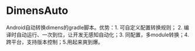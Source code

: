 # DimensAuto
Android自动转换dimens的gradle脚本。优势：1. 可自定义配置转换规则； 2. 编译时自动运行、一次到位，让开发无感知自动化；3. 同配置，多module转换；4. 跨平台，支持版本控制；5.用起来爽到爆。 
